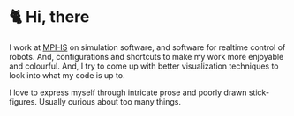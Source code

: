 # :cat2: Hi, there

I work at [MPI-IS](https://ei.is.tuebingen.mpg.de/) on simulation software, and software for realtime control of robots. And, configurations and shortcuts to make my work more enjoyable and colourful. And, I try to come up with better visualization techniques to look into what my code is up to.

I love to express myself through intricate prose and poorly drawn stick-figures. Usually curious about too many things.
